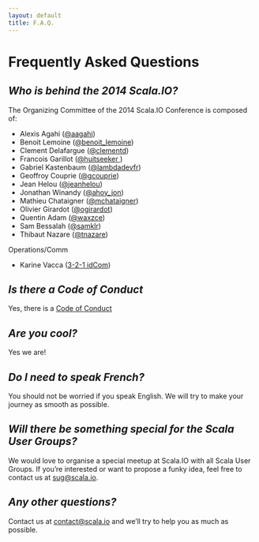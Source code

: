```yaml
---
layout: default
title: F.A.Q.
---
```


# Frequently Asked Questions

<em>Who is behind the 2014 Scala.IO?</em>
-------------------------
The Organizing Committee of the 2014 Scala.IO Conference is composed of:

* Alexis Agahi ([@aagahi](http://twitter.com/aagahi))
* Benoit Lemoine ([@benoit_lemoine](http://twitter.com/benoit_lemoine))
* Clement Delafargue ([@clementd](http://twitter.com/clementd))
* Francois Garillot ([@huitseeker ](http://twitter.com/huitseeker ))
* Gabriel Kastenbaum ([@lambdadevfr](http://twitter.com/lambdadevfr))
* Geoffroy Couprie ([@gcouprie](http://twitter.com/gcouprie))
* Jean Helou ([@jeanhelou](http://twitter.com/jeanhelou))
* Jonathan Winandy ([@ahoy_jon](http://twitter.com/ahoy_jon))
* Mathieu Chataigner ([@mchataigner](http://twitter.com/mchataigner))
* Olivier Girardot ([@ogirardot](http://twitter.com/ogirardot))
* Quentin Adam ([@waxzce](http://twitter.com/waxzce))
* Sam Bessalah ([@samklr](http://twitter.com/samklr))
* Thibaut Nazare ([@tnazare](http://twitter.com/tnazare))

Operations/Comm

* Karine Vacca ([3-2-1 idCom](http://www.321idcom.fr))

<em>Is there a Code of Conduct</em>
---------------------------
Yes, there is a [Code of Conduct](/code-of-conduct.html)

<em>Are you cool?</em>
---------------------------
Yes we are!

<em>Do I need to speak French?</em>
---------------------------
You should not be worried if you speak English. We will try to make your journey as smooth as possible.

<em>Will there be something special for the Scala User Groups?</em>
---------------------------

We would love to organise a special meetup at Scala.IO with all Scala User Groups. If you’re interested or want to propose a funky idea, feel free to contact us at [sug@scala.io](mailto:sug@scala.io).

<em>Any other questions?</em>
---------------------------
Contact us at [contact@scala.io](mailto:contact@scala.io) and we’ll try to help you as much as possible.
